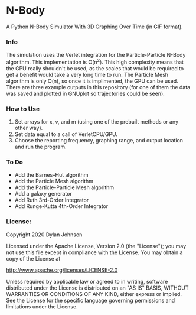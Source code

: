 # N-Body
A Python N-Body Simulator With 3D Graphing Over Time (in GIF format).

### Info
The simulation uses the Verlet integration for the Particle-Particle N-Body algorithm. This implementation is O(n<sup>2</sup>). This high complexity means that the GPU really shouldn't be used, as the scales that would be required to get a benefit would take a very long time to run. The Particle Mesh algorithm is only O(n), so once it is implimented, the GPU can be used. There are three example outputs in this repository (for one of them the data was saved and plotted in GNUplot so trajectories could be seen).

### How to Use
1. Set arrays for x, v, and m (using one of the prebuilt methods or any other way).
2. Set data equal to a call of VerletCPU/GPU.
3. Choose the reporting frequency, graphing range, and output location and run the program.

### To Do
- Add the Barnes–Hut algorithm 
- Add the Particle Mesh algorithm
- Add the Particle-Particle Mesh algorithm
- Add a galaxy generator 
- Add Ruth 3rd-Order Integrator 
- Add Runge-Kutta 4th-Order Integrator 

### License:
Copyright 2020 Dylan Johnson

Licensed under the Apache License, Version 2.0 (the "License");
you may not use this file except in compliance with the License.
You may obtain a copy of the License at

http://www.apache.org/licenses/LICENSE-2.0

Unless required by applicable law or agreed to in writing, software
distributed under the License is distributed on an "AS IS" BASIS,
WITHOUT WARRANTIES OR CONDITIONS OF ANY KIND, either express or implied.
See the License for the specific language governing permissions and
limitations under the License.
